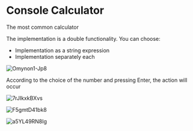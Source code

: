 # Console Calculator
 The most common calculator

The implementation is a double functionality. You can choose:
<ul>
 <li>Implementation as a string expression</li>
 <li>Implementation separately each</li>
</ul>

![Omynon1-Jp8](https://user-images.githubusercontent.com/64326994/131701656-b5a12ad7-6393-48ef-ad5c-3ee26b17643a.jpg)

According to the choice of the number and pressing Enter, the action will occur

![7rJIkxkBXvs](https://user-images.githubusercontent.com/64326994/131701923-d2093e4c-eb73-41bb-9005-c20f079a36eb.jpg)

![F5gmtD41bk8](https://user-images.githubusercontent.com/64326994/131702172-5ef99037-30e0-4061-9a8d-403771f8e212.jpg)

![a5YL49RN8Ig](https://user-images.githubusercontent.com/64326994/131702437-35e4f928-9056-4c17-bfb8-6ae6d484ff45.jpg)
